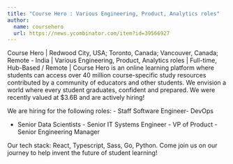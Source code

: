 ```yaml
---
title: "Course Hero : Various Engineering, Product, Analytics roles"
author:
  name: coursehero
  url: https://news.ycombinator.com/item?id=39566927
---
```

Course Hero | Redwood City, USA; Toronto, Canada; Vancouver, Canada; Remote - India | Various Engineering, Product, Analytics roles | Full-time, Hub-Based &#x2F; Remote | 
Course Hero is an online learning platform where students can access over 40 million course-specific study resources contributed by a community of educators and other students. We envision a world where every student graduates, confident and prepared. We were recently valued at $3.6B and are actively hiring!

We are hiring for the following roles: - Staff Software Engineer- DevOps
- Senior Data Scientists - Senior IT Systems Engineer - VP of Product - Senior Engineering Manager

Our tech stack: React, Typescript, Sass, Go, Python. Come join us on our journey to help invent the future of student learning!
